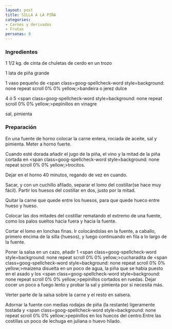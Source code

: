 ```yaml
---
layout: post
title: SILLA A LA PIÑA
categories:
- Carnes y derivados
- Frutas
personas: 8 
---
```

<h3>Ingredientes</h3>
1 1/2 <span class=goog-spellcheck-word style=background: none repeat scroll 0% 0% yellow;>kg</span>. de cinta de chuletas de cerdo en un trozo

1 lata de piña grande

1 vaso pequeño de <span class=goog-spellcheck-word style=background: none repeat scroll 0% 0% yellow;>bandeira</span> o jerez dulce

4 ó 5 <span class=goog-spellcheck-word style=background: none repeat scroll 0% 0% yellow;>pepinillos</span> en vinagre

sal, pimienta

<h3>Preparación</h3>
En una fuente de horno colocar la carne entera, rociada de  aceite, sal y pimienta. Meter a horno fuerte.

Cuando esté dorada añadir el jugo de la piña, el vino y la mitad de la piña cortada en <span class=goog-spellcheck-word style=background: none repeat scroll 0% 0% yellow;>trocitos</span>.

Dejar en el horno 40 minutos, regando de vez en cuando.

Sacar, y con un cuchillo afilado, separar el lomo del costillar(se hace muy fácil). Partir los huesos del costillar en dos, justo por la mitad.

Quitar la carne que quede entre los huesos, para que quede hueco entre hueso y hueso.

Colocar las dos mitades del costillar rematando el extremo de una fuente, como los palos sueltos hacia fuera y hacia la fuente.

Cortar el lomo en lonchas finas. Ir colocándolas en la fuente, a caballo, primero encima de la silla (huesos), y luego continuando en fila a lo largo de la fuente.

Poner la salsa en un cazo, añadir 1 <span class=goog-spellcheck-word style=background: none repeat scroll 0% 0% yellow;>cucharadita</span> de <span class=goog-spellcheck-word style=background: none repeat scroll 0% 0% yellow;>maizena</span> disuelta en un poco de agua, la piña que se había puesto en el asado y los <span class=goog-spellcheck-word style=background: none repeat scroll 0% 0% yellow;>pepinillos</span> cortados en ruedas. Dejar cocer un poco a fuego lento y probar la sal y pimienta por si necesita más.

Verter parte de la salsa sobre la carne y el resto en salsera.

Adornar la fuente con medias rodajas de piña (la restante) ligeramente tostada y <span class=goog-spellcheck-word style=background: none repeat scroll 0% 0% yellow;>pepinillos</span> en los huecos del centro.Entre las costillas un poco de lechuga en juliana o huevo hilado.